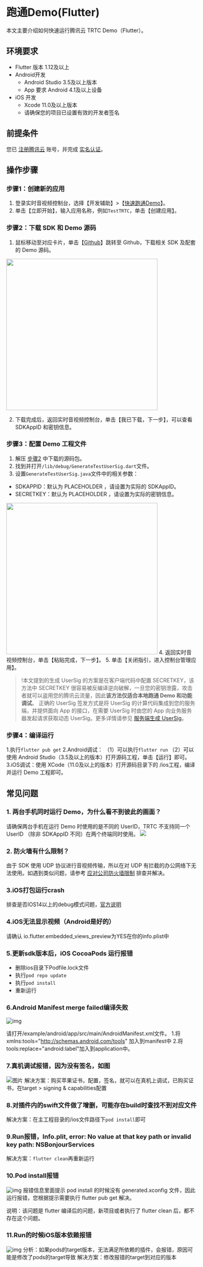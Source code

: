# 跑通Demo(Flutter)
本文主要介绍如何快速运行腾讯云 TRTC Demo（Flutter）。
## 环境要求
- Flutter 版本 1.12及以上
- Android开发 
	-  Android Studio 3.5及以上版本
	-  App 要求 Android 4.1及以上设备
- iOS 开发
	- Xcode 11.0及以上版本
	- 请确保您的项目已设置有效的开发者签名

## 前提条件
您已 [注册腾讯云](https://cloud.tencent.com/document/product/378/17985) 账号，并完成 [实名认证](https://cloud.tencent.com/document/product/378/3629)。

## 操作步骤
<span id="step1"></span>
### 步骤1：创建新的应用
1. 登录实时音视频控制台，选择【开发辅助】>【[快速跑通Demo](https://console.cloud.tencent.com/trtc/quickstart)】。
2. 单击【立即开始】，输入应用名称，例如`TestTRTC`，单击【创建应用】。

<span id="step2"></span>
### 步骤2：下载 SDK 和 Demo 源码
1. 鼠标移动至对应卡片，单击【[Github](https://github.com/c1avie/trtc_demo)】跳转至 Github，下载相关 SDK 及配套的 Demo 源码。
<img src="https://imgcache.qq.com/operation/dianshi/other/flutterCard.e9d6e205d0e0a8903aa437602acafecb3958e0cb.png" height="400" />

2. 下载完成后，返回实时音视频控制台，单击【我已下载，下一步】，可以查看 SDKAppID 和密钥信息。
<span id="step3"></span>
### 步骤3：配置 Demo 工程文件
1. 解压 [步骤2](#step2) 中下载的源码包。
2. 找到并打开`/lib/debug/GenerateTestUserSig.dart`文件。
3. 设置`GenerateTestUserSig.java`文件中的相关参数：
  <ul><li>SDKAPPID：默认为 PLACEHOLDER ，请设置为实际的 SDKAppID。</li>
  <li>SECRETKEY：默认为 PLACEHOLDER ，请设置为实际的密钥信息。</li></ul> 
<img src="https://imgcache.qq.com/operation/dianshi/other/flutterSercet.abb0c77a30a50a27bb36058bdabe1f051484c058.png" height="400" /> 
4. 返回实时音视频控制台，单击【粘贴完成，下一步】。
5. 单击【关闭指引，进入控制台管理应用】。

>!本文提到的生成 UserSig 的方案是在客户端代码中配置 SECRETKEY，该方法中 SECRETKEY 很容易被反编译逆向破解，一旦您的密钥泄露，攻击者就可以盗用您的腾讯云流量，因此**该方法仅适合本地跑通 Demo 和功能调试**。
>正确的 UserSig 签发方式是将 UserSig 的计算代码集成到您的服务端，并提供面向 App 的接口，在需要 UserSig 时由您的 App 向业务服务器发起请求获取动态 UserSig。更多详情请参见 [服务端生成 UserSig](https://cloud.tencent.com/document/product/647/17275#Server)。

### 步骤4：编译运行
1.执行`flutter pub get`
2.Android调试：
（1）可以执行`flutter run`
（2）可以使用 Android Studio（3.5及以上的版本）打开源码工程，单击【运行】即可。
3.iOS调试：使用 XCode（11.0及以上的版本）打开源码目录下的 /ios工程，编译并运行 Demo 工程即可。

## 常见问题
### 1. 两台手机同时运行 Demo，为什么看不到彼此的画面？
请确保两台手机在运行 Demo 时使用的是不同的 UserID，TRTC 不支持同一个 UserID （除非 SDKAppID 不同）在两个终端同时使用。
![](https://main.qcloudimg.com/raw/c7b1589e1a637cf502c6728f3c3c4f99.png)

### 2. 防火墙有什么限制？
由于 SDK 使用 UDP 协议进行音视频传输，所以在对 UDP 有拦截的办公网络下无法使用。如遇到类似问题，请参考 [应对公司防火墙限制](https://cloud.tencent.com/document/product/647/34399) 排查并解决。

### 3.iOS打包运行crash
排查是否IOS14以上的debug模式问题，[官方说明](https://flutter.cn/docs/development/ios-14#launching-debug-flutter-without-a-host-computer)
### 4.iOS无法显示视频（Android是好的）
请确认 io.flutter.embedded_views_preview为YES在你的info.plist中
### 5.更新sdk版本后，iOS CocoaPods 运行报错
* 删除ios目录下Podfile.lock文件
* 执行`pod repo update`
* 执行`pod install`
* 重新运行
### 6.Android Manifest merge failed编译失败
![img](https://main.qcloudimg.com/raw/7a37917112831488423c1744f370c883.png)

请打开/example/android/app/src/main/AndroidManifest.xml文件。
1.将xmlns:tools="http://schemas.android.com/tools" 加入到manifest中
2.将tools:replace="android:label"加入到application中。
### 7.真机调试报错，因为没有签名，如图
![图片](https://flutter-im-trtc-1256635546.cos.ap-guangzhou.myqcloud.com/9.png)
解决方案：购买苹果证书，配置，签名，就可以在真机上调试，已购买证书，在target > signing & capabilities配置
### 8.对插件内的swift文件做了增删，可能存在build时查找不到对应文件
解决方案：在主工程目录的/ios文件路径下`pod install`即可
### 9.Run报错，Info.plit, error: No value at that key path or invalid key path: NSBonjourServices
解决方案：`flutter clean`再重新运行
### 10.Pod install报错
![img](https://flutter-im-trtc-1256635546.cos.ap-guangzhou.myqcloud.com/3.png)
报错信息里面提示 pod install 的时候没有 generated.xconfig 文件，因此运行报错，您根据提示需要执行 flutter pub get 解决。

说明：该问题是 flutter 编译后的问题，新项目或者执行了 flutter clean 后，都不存在这个问题。
### 11.Run的时候iOS版本依赖报错
![img](https://flutter-im-trtc-1256635546.cos.ap-guangzhou.myqcloud.com/8.png)
分析：如果pods的target版本，无法满足所依赖的插件，会报错，原因可能是修改了pods的target导致
解决方案：修改报错的target到对应的版本